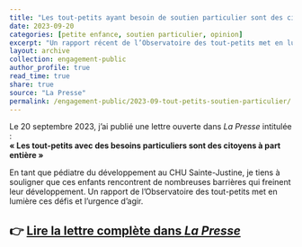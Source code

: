 ```yaml
---
title: "Les tout-petits ayant besoin de soutien particulier sont des citoyens à part entière"
date: 2023-09-20
categories: [petite enfance, soutien particulier, opinion]
excerpt: "Un rapport récent de l’Observatoire des tout-petits met en lumière les nombreuses barrières rencontrées par les jeunes enfants ayant des besoins particuliers. En tant que pédiatre du développement, je souligne l’importance d’améliorer l’accès et la qualité des services publics pour ces enfants et leurs familles."
layout: archive
collection: engagement-public
author_profile: true
read_time: true
share: true
source: "La Presse"
permalink: /engagement-public/2023-09-tout-petits-soutien-particulier/
---
```


Le 20 septembre 2023, j’ai publié une lettre ouverte dans *La Presse* intitulée :  
**« Les tout-petits avec des besoins particuliers sont des citoyens à part entière »**

En tant que pédiatre du développement au CHU Sainte-Justine, je tiens à souligner que ces enfants rencontrent de nombreuses barrières qui freinent leur développement. Un rapport de l’Observatoire des tout-petits met en lumière ces défis et l’urgence d’agir.

👉 [Lire la lettre complète dans *La Presse*](https://www.lapresse.ca/dialogue/opinions/2023-09-20/les-tout-petits-ayant-besoin-de-soutien-particulier-sont-des-citoyens-a-part-entiere.php)
---
